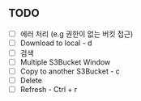## TODO
- [ ] 에러 처리 (e.g 권한이 없는 버킷 접근)
- [ ] Download to local - d
- [ ] 검색
- [ ] Multiple S3Bucket Window
- [ ] Copy to another S3Bucket - c
- [ ] Delete
- [ ] Refresh - Ctrl + r
